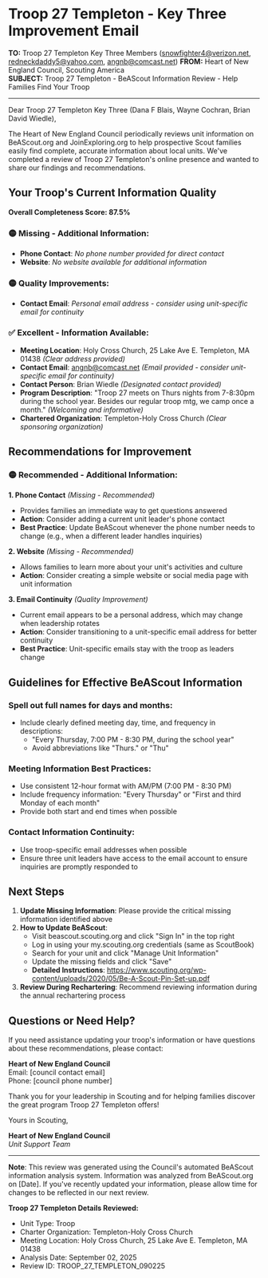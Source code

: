 # Troop 27 Templeton - Key Three Improvement Email

**TO:** Troop 27 Templeton Key Three Members (snowfighter4@verizon.net, redneckdaddy5@yahoo.com, angnb@comcast.net)
**FROM:** Heart of New England Council, Scouting America  
**SUBJECT:** Troop 27 Templeton - BeAScout Information Review - Help Families Find Your Troop  

---

Dear Troop 27 Templeton Key Three (Dana F Blais, Wayne Cochran, Brian David Wiedle),

The Heart of New England Council periodically reviews unit information on BeAScout.org and JoinExploring.org to help prospective Scout families easily find complete, accurate information about local units. We've completed a review of Troop 27 Templeton's online presence and wanted to share our findings and recommendations.

## Your Troop's Current Information Quality

**Overall Completeness Score: 87.5%**


### 🟡 **Missing - Additional Information:**
- **Phone Contact**: *No phone number provided for direct contact*
- **Website**: *No website available for additional information*

### 🟡 **Quality Improvements:**
- **Contact Email**: *Personal email address - consider using unit-specific email for continuity*

### ✅ **Excellent - Information Available:**
- **Meeting Location**: Holy Cross Church, 25 Lake Ave E. Templeton, MA 01438 *(Clear address provided)*
- **Contact Email**: angnb@comcast.net *(Email provided - consider unit-specific email for continuity)*
- **Contact Person**: Brian Wiedle *(Designated contact provided)*
- **Program Description**: "Troop 27 meets on Thurs nights from 7-8:30pm during the school year. Besides
  our regular troop mtg, we camp once a month." *(Welcoming and informative)*
- **Chartered Organization**: Templeton-Holy Cross Church *(Clear sponsoring organization)*

## Recommendations for Improvement

### 🟡 **Recommended - Additional Information:**

**1. Phone Contact** *(Missing - Recommended)*
- Provides families an immediate way to get questions answered
- **Action**: Consider adding a current unit leader's phone contact
- **Best Practice**: Update BeAScout whenever the phone number needs to change (e.g., when a different leader handles inquiries)

**2. Website** *(Missing - Recommended)*
- Allows families to learn more about your unit's activities and culture
- **Action**: Consider creating a simple website or social media page with unit information

**3. Email Continuity** *(Quality Improvement)*
- Current email appears to be a personal address, which may change when leadership rotates
- **Action**: Consider transitioning to a unit-specific email address for better continuity
- **Best Practice**: Unit-specific emails stay with the troop as leaders change


## Guidelines for Effective BeAScout Information

### **Spell out full names for days and months:**
- Include clearly defined meeting day, time, and frequency in descriptions:
  - "Every Thursday, 7:00 PM - 8:30 PM, during the school year"
  - Avoid abbreviations like "Thurs." or "Thu"

### **Meeting Information Best Practices:**
- Use consistent 12-hour format with AM/PM (7:00 PM - 8:30 PM)
- Include frequency information: "Every Thursday" or "First and third Monday of each month"
- Provide both start and end times when possible

### **Contact Information Continuity:**
- Use troop-specific email addresses when possible
- Ensure three unit leaders have access to the email account to ensure inquiries are promptly responded to

## Next Steps

1. **Update Missing Information**: Please provide the critical missing information identified above
2. **How to Update BeAScout**: 
   - Visit beascout.scouting.org and click "Sign In" in the top right
   - Log in using your my.scouting.org credentials (same as ScoutBook)
   - Search for your unit and click "Manage Unit Information"
   - Update the missing fields and click "Save"
   - **Detailed Instructions**: https://www.scouting.org/wp-content/uploads/2020/05/Be-A-Scout-Pin-Set-up.pdf
3. **Review During Rechartering**: Recommend reviewing information during the annual rechartering process

## Questions or Need Help?

If you need assistance updating your troop's information or have questions about these recommendations, please contact:

**Heart of New England Council**  
Email: [council contact email]  
Phone: [council phone number]

Thank you for your leadership in Scouting and for helping families discover the great program Troop 27 Templeton offers!

Yours in Scouting,

**Heart of New England Council**  
*Unit Support Team*

---

**Note**: This review was generated using the Council's automated BeAScout information analysis system. Information was analyzed from BeAScout.org on [Date]. If you've recently updated your information, please allow time for changes to be reflected in our next review.

**Troop 27 Templeton Details Reviewed:**
- Unit Type: Troop
- Charter Organization: Templeton-Holy Cross Church  
- Meeting Location: Holy Cross Church, 25 Lake Ave E. Templeton, MA 01438
- Analysis Date: September 02, 2025
- Review ID: TROOP_27_TEMPLETON_090225
